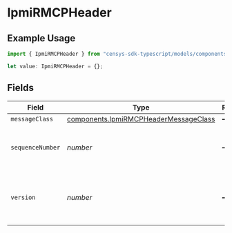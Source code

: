 # IpmiRMCPHeader

## Example Usage

```typescript
import { IpmiRMCPHeader } from "censys-sdk-typescript/models/components";

let value: IpmiRMCPHeader = {};
```

## Fields

| Field                                                                                          | Type                                                                                           | Required                                                                                       | Description                                                                                    |
| ---------------------------------------------------------------------------------------------- | ---------------------------------------------------------------------------------------------- | ---------------------------------------------------------------------------------------------- | ---------------------------------------------------------------------------------------------- |
| `messageClass`                                                                                 | [components.IpmiRMCPHeaderMessageClass](../../models/components/ipmirmcpheadermessageclass.md) | :heavy_minus_sign:                                                                             | N/A                                                                                            |
| `sequenceNumber`                                                                               | *number*                                                                                       | :heavy_minus_sign:                                                                             | Sequence number of this packet in the session.                                                 |
| `version`                                                                                      | *number*                                                                                       | :heavy_minus_sign:                                                                             | The version. This scanner supports version 6.                                                  |